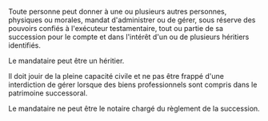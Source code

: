 Toute personne peut donner à une ou plusieurs autres personnes, physiques ou morales, mandat d'administrer ou de gérer, sous réserve des pouvoirs confiés à l'exécuteur testamentaire, tout ou partie de sa succession pour le compte et dans l'intérêt d'un ou de plusieurs héritiers identifiés.

Le mandataire peut être un héritier.

Il doit jouir de la pleine capacité civile et ne pas être frappé d'une interdiction de gérer lorsque des biens professionnels sont compris dans le patrimoine successoral.

Le mandataire ne peut être le notaire chargé du règlement de la succession.
